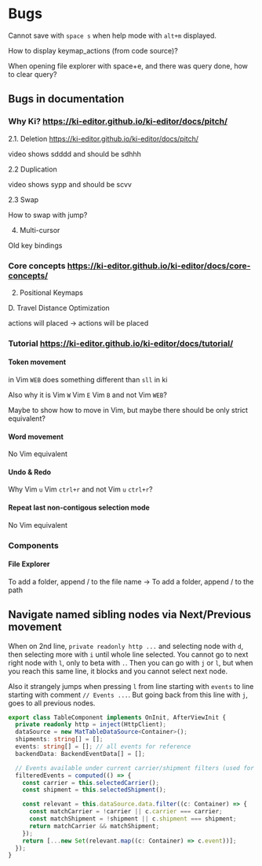 # Bugs

Cannot save with `space s` when help mode with `alt+m` displayed.

How to display keymap_actions (from code source)?

When opening file explorer with space+e, and there was query done, how to clear query?

## Bugs in documentation

### Why Ki? <https://ki-editor.github.io/ki-editor/docs/pitch/>

2.1. Deletion <https://ki-editor.github.io/ki-editor/docs/pitch/>

video shows sdddd and should be sdhhh

2.2 Duplication

video shows sypp and should be scvv

2.3 Swap

How to swap with jump?

4. Multi-cursor

Old key bindings

### Core concepts <https://ki-editor.github.io/ki-editor/docs/core-concepts/>

2. Positional Keymaps

D. Travel Distance Optimization

actions will placed ->  actions will be placed

### Tutorial <https://ki-editor.github.io/ki-editor/docs/tutorial/>

#### Token movement

in Vim `WEB` does something different than `sll` in ki

Also why it is Vim `W` Vim `E` Vim `B` and not Vim `WEB`?

Maybe to show how to move in Vim, but maybe there should be only strict equivalent?

#### Word movement

No Vim equivalent

#### Undo & Redo

Why Vim `u` Vim `ctrl+r` and not Vim `u` `ctrl+r`?

#### Repeat last non-contigous selection mode

No Vim equivalent

### Components

#### File Explorer

To add a folder, append / to the file name -> To add a folder, append / to the path

## Navigate named sibling nodes via Next/Previous movement

When on 2nd line, `private readonly http ...` and selecting node with `d`, then selecting more with `i` until whole line selected.
You cannot go to next right node with `l`, only to beta with `.`. Then you can go with `j` or `l`, but when you reach this same line,
it blocks and you cannot select next node.

Also it strangely jumps when pressing `l` from line starting with `events` to line starting with comment `// Events ...`.
But going back from this line with `j`, goes to all previous nodes.

```typescript
export class TableComponent implements OnInit, AfterViewInit {
  private readonly http = inject(HttpClient);
  dataSource = new MatTableDataSource<Container>();
  shipments: string[] = [];
  events: string[] = []; // all events for reference
  backendData: BackendEventData[] = [];

  // Events available under current carrier/shipment filters (used for iteration)
  filteredEvents = computed(() => {
    const carrier = this.selectedCarrier();
    const shipment = this.selectedShipment();

    const relevant = this.dataSource.data.filter((c: Container) => {
      const matchCarrier = !carrier || c.carrier === carrier;
      const matchShipment = !shipment || c.shipment === shipment;
      return matchCarrier && matchShipment;
    });
    return [...new Set(relevant.map((c: Container) => c.event))];
  });
}
```
